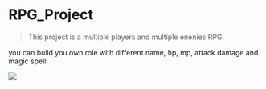 # RPG_Project
> This project is a multiple players and multiple enenies RPG.

you can build you own role with different name, hp, mp, attack damage and magic spell.

![](https://i.postimg.cc/5yv19hR8/Screen-Shot-2019-04-15-at-4-00-00-PM.png)
